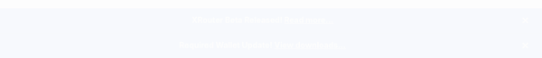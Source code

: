 <style>
#notification-bar {
    width: 100vw;
    position: fixed;
    bottom: 0;
    left: 0;
    z-index: 1000;
    box-shadow: 0px -1px 2px rgba(0, 0, 0, 0.15);
    margin-bottom: -1px;
    opacity: 1;
    animation-name: bn-notification-load;
    animation-duration: 0.8s;
}
#notification-bar .notification {
    position: relative;
    min-height: 20px;
    text-align: center;
    border-bottom: 1px solid rgba(0, 0, 0, 0.15);
    padding: 12px 50px 12px 20px;
    background-color: #016AFF;
    color: #fff;
}
#notification-bar .message {
    display: inline-block;
    line-height: 17px;
}
#notification-bar .message a {
    color: #fff;
    text-decoration: underline;
}
#notification-bar .notification-close {
    display: inline-block;
    position: absolute;
    right: 5px;
    top: 50%;
    height: 50px;
    width: 50px;
    transform: translate(0%,-50%);
    line-height: 50px;
    font-weight: bold;
    font-size: 1.2em;
    cursor: pointer;
}
@keyframes bn-notification-load {
    from {opacity: 0;}
    to {opacity: 1;}
}
</style>

<div id="notification-bar">
    <!-- <div class="notification" data-expire="">
        <span class="message"><strong>Need support? <a href="https://discord.gg/vGa7GeCu8B" target="_blank">Join our Discord!</a></strong></span>
        <span class="notification-close" onclick="this.parentElement.style.display = 'none'">✕</span>
    </div> -->
    <div class="notification" data-expire="1557294893">
        <span class="message"><strong>XRouter Beta Released! <a href="https://blocknet.co/xrouter-missing-link-between-all-blockchains/" target="_blank">Read more...</a></strong></span>
        <span class="notification-close" onclick="this.parentElement.style.display = 'none'">✕</span>
    </div>
    <div class="notification" data-expire="1557294893">
        <span class="message"><strong>Required Wallet Update! <a href="https://blocknet.co/#downloads" target="_blank">View downloads...</a></strong></span>
        <span class="notification-close" onclick="this.parentElement.style.display = 'none'">✕</span>
    </div>
</div>

<script type="text/javascript">
var notifications = document.getElementById('notification-bar');
for (var i = 0; i < notifications.children.length; i++) {
    var expiredDate = parseInt(notifications.children[i].getAttribute('data-expire'));
    var now = Math.round((new Date).getTime()/1000);
    if (expiredDate < now && expiredDate != "") {
        notifications.children[i].style.display = 'none';
    }
}
</script>




